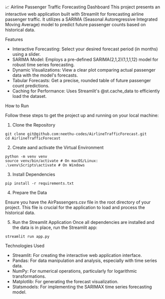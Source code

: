 📈 Airline Passenger Traffic Forecasting Dashboard
This project presents an interactive web application built with Streamlit for forecasting airline passenger traffic. It utilizes a SARIMA (Seasonal Autoregressive Integrated Moving Average) model to predict future passenger counts based on historical data.

Features
- Interactive Forecasting: Select your desired forecast period (in months) using a slider.
- SARIMA Model: Employs a pre-defined SARIMA(2,1,2)(1,1,1,12) model for robust time series forecasting.
- Dynamic Visualizations: View a clear plot comparing actual passenger data with the model's forecasts.
- Tabular Forecasts: Get a precise, rounded table of future passenger count predictions.
- Caching for Performance: Uses Streamlit's @st.cache_data to efficiently load the dataset.

How to Run

Follow these steps to get the project up and running on your local machine:

1. Clone the Repository
```
git clone git@github.com:neethu-codes/AirlineTrafficForecast.git
cd AirlineTrafficForecast
```

2. Create aand activate the Virtual Environment 
```
python -m venv venv
source venv/bin/activate # On macOS/Linux:
.\venv\Scripts\activate # On Windows
```

3. Install Dependencies
```
pip install -r requirements.txt
```

4. Prepare the Data

Ensure you have the AirPassengers.csv file in the root directory of your project. This file is crucial for the application to load and process the historical data.

5. Run the Streamlit Application
Once all dependencies are installed and the data is in place, run the Streamlit app:
```
streamlit run app.py
```


Technologies Used
- Streamlit: For creating the interactive web application interface.
- Pandas: For data manipulation and analysis, especially with time series data.
- NumPy: For numerical operations, particularly for logarithmic transformations.
- Matplotlib: For generating the forecast visualization.
- Statsmodels: For implementing the SARIMAX time series forecasting model.